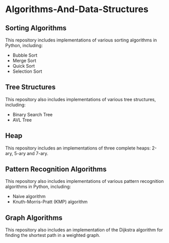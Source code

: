 # Algorithms-And-Data-Structures

## Sorting Algorithms
This repository includes implementations of various sorting algorithms in Python, including:

- Bubble Sort
- Merge Sort
- Quick Sort
- Selection Sort

## Tree Structures
This repository also includes implementations of various tree structures, including:

- Binary Search Tree
- AVL Tree

## Heap 
This repository includes an implementations of three complete heaps: 2-ary, 5-ary and 7-ary.

## Pattern Recognition Algorithms
This repository also includes implementations of various pattern recognition algorithms in Python, including:

- Naive algorithm
- Knuth-Morris-Pratt (KMP) algorithm

## Graph Algorithms
This repository also includes an implementation of the Dijkstra algorithm for finding the shortest path in a weighted graph.
